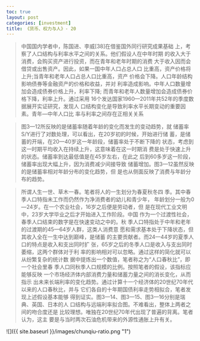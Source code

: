 ```yaml
---
toc: true
layout: post
categories: [investment]
title: 《货币、权力与人》- 20
---
```

> 中国国内学者中，陈国进、李威[38]在借鉴国外同行研究成果基础 上，考察了人口结构与利率水平之间的关系。他们假设人在中年时期 的收入大于消费，会购买资产进行投资，而在青年和老年时期的消费 大于收入因而会借贷或出售资产。因此，如果一国中年人口占总人口 比重高，资产价格将上升;当青年和老年人口占总人口比重高，资产 价格会下降。人口年龄结构影响债券等金融资产的价格和收益，并对 利率造成影响。中年人口数量增加会造成债券价格上升，利率下降; 而青年和老年人数量增加会造成债券价格下降，利率上升。通过采用 16个发达国家1960—2011年共52年的季度数据展开实证研究，发现人 口结构变化是导致利率水平长期变动的重要因素。青年—中年人口比 率与利率之间存在正相关关系

> 图3—12所反映的是储蓄率随着年龄的变化而发生的变动趋势，就 储蓄率S/Y进行了对数处理，可以看出，在20岁初的时候，开始进行储 蓄，是储蓄的开端，在20—40岁这一年龄段，储蓄率处于不断下降的 状态，考虑到这一时期平均收入在持续上升，这意味着在这一时期消 费是处于快速上升的状态。储蓄率到达最低值是在45岁左右，在此之 后到60多岁这一阶段，储蓄率出现大幅上升，因为消费减少间接导致 储蓄增加。图3—12虽然反映的是储蓄率相对年龄分布的变化趋势，但 是也从侧面反映了消费与年龄分布的趋势。

> 所谓人生一世、草木一春。笔者将人的一生划分为春夏秋冬四 季。其中春季人口特指未工作而仍然作为净消费者的幼儿和青少年， 年龄划分一般为0—24岁。在一个农业社会，16岁之后便是劳动者，但 是在现代工业文明中，23岁大学毕业之后才开始进入工作阶段。中国 作为一个过渡性社会，春季人口结束的数字是在快速变动之中的。秋 季人口特指处于中年和老年的过渡期的45—64岁人群，这类人消费意 愿和需求基本处于下降状态，但其收入全在一生中达到巅峰，是储蓄 的主要贡献者。而24—44岁的夏季人口的特点是收入和支出同时扩 张，65岁之后的冬季人口是收入与支出同时萎缩，这两个群体对于利 率的影响相对可以忽略。通过这样的简化就可以从纷繁复杂的统计数
 据中提炼出一个数值，笔者称之为“人口春秋比”，即一个社会里春 季人口同秋季人口规模的比例。按照笔者的假设，该指标应能够反映 一个市场经济体内部消费力量和储蓄力量之间的消长变化，从而指示 出未来长端利率的变化趋势。通过计算十一个经济体的20世纪70年代以来的人口春秋比，并与 它们各自的十年期国债利率走势相拟合，笔者发现上述假设基本能够 得到证实。图3—14、图3—15、图3—16分别是瑞典、英国、日本的人 口结构与远端利率拟合图。不难看出，整体上两者之间的吻合度还是 比较理想。唯独在20世纪70年代出现了普遍的背离。笔者认为，这主 要是与当时两次石油危机带来的外源性通胀上升有关。
 
 ![]({{ site.baseurl }}/images/chunqiu-ratio.png "1")
